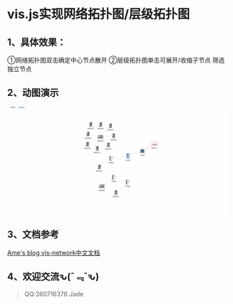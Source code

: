 # vis.js实现网络拓扑图/层级拓扑图

## 1、具体效果：
①网络拓扑图双击确定中心节点散开
②层级拓扑图单击可展开/收缩子节点 筛选独立节点

## 2、动图演示
<!-- more -->
![Image](https://github.com/JadeAgile/vis-network/blob/master/assets/demo.gif)

## 3、文档参考
[Ame's blog vis-network中文文档](https://www.ame.cool/pages/a7d858/#network-%E5%85%B3%E7%B3%BB%E5%9B%BE)

 ## 4、欢迎交流ԅ(¯﹃¯ԅ)
 > QQ:360716376 Jade